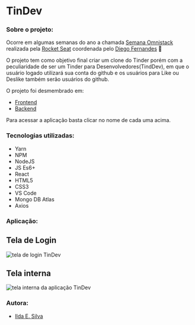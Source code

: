 # TinDev

### Sobre o projeto:

Ocorre em algumas semanas do ano a chamada [Semana Omnistack](https://rocketseat.com.br/week-8) realizada pela [Rocket Seat](https://github.com/Rocketseat) coordenada pelo [Diego Fernandes](https://github.com/diego3g) :rocket:

O projeto tem como objetivo final criar um clone do Tinder porém com a peculiaridade de ser um Tinder para Desenvolvedores(TindDev), em que o usuário logado utilizará sua conta do github e os usuários para Like ou Deslike também serão usuários do github.

O projeto foi desmembrado em:

+ [Frontend](https://github.com/ildasilva/tindev/tree/master/frontend)
+ [Backend](https://github.com/ildasilva/tindev/tree/master/backend)

Para acessar a aplicação basta clicar no nome de cada uma acima.

### Tecnologias utilizadas:

+ Yarn
+ NPM
+ NodeJS
+ JS Es6+
+ React 
+ HTML5
+ CSS3
+ VS Code
+ Mongo DB Atlas
+ Axios

### Aplicação:

## Tela de Login

![tela de login TinDev](https://raw.githubusercontent.com/ildasilva/tindev/master/img/tela-login.png)

## Tela interna

![tela interna da aplicação TinDev](https://raw.githubusercontent.com/ildasilva/tindev/master/img/tela-aplicacao.png)

### Autora:

+ [Ilda E. Silva](https://www.linkedin.com/in/ilda-silva-neta/)
